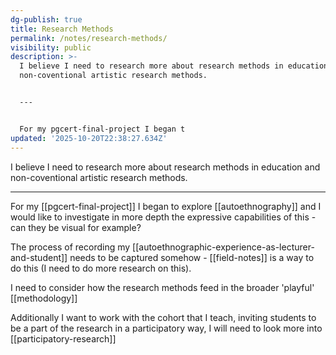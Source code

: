 ```yaml
---
dg-publish: true
title: Research Methods
permalink: /notes/research-methods/
visibility: public
description: >-
  I believe I need to research more about research methods in education and
  non-coventional artistic research methods.


  ---


  For my pgcert-final-project I began t
updated: '2025-10-20T22:38:27.634Z'
---
```

I believe I need to research more about research methods in education and non-coventional artistic research methods.

---

For my [[pgcert-final-project]] I began to explore [[autoethnography]] and I would like to investigate in more depth the expressive capabilities of this - can they be visual for example? 

The process of recording my [[autoethnographic-experience-as-lecturer-and-student]] needs to be captured somehow - [[field-notes]] is a way to do this (I need to do more research on this).

I need to consider how the research methods feed in the broader 'playful' [[methodology]]

Additionally I want to work with the cohort that I teach, inviting students to be a part of the research in a participatory way, I will need to look more into [[participatory-research]]
